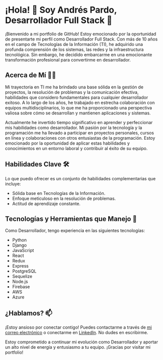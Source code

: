 # ¡Hola! 👋 Soy Andrés Pardo, Desarrollador Full Stack 🚀

¡Bienvenido a mi portfolio de GitHub! Estoy emocionado por la oportunidad de presentarte mi perfil como Desarrollador Full Stack. Con más de 10 años en el campo de Tecnologías de la Información (TI), he adquirido una profunda comprensión de los sistemas, las redes y la infraestructura tecnológica. Sin embargo, he decidido embarcarme en una emocionante transformación profesional para convertirme en desarrollador.

## Acerca de Mí 🧑‍💻

Mi trayectoria en TI me ha brindado una base sólida en la gestión de proyectos, la resolución de problemas y la comunicación efectiva, habilidades que considero fundamentales para cualquier desarrollador exitoso. A lo largo de los años, he trabajado en estrecha colaboración con equipos multidisciplinarios, lo que me ha proporcionado una perspectiva valiosa sobre cómo se desarrollan y mantienen aplicaciones y sistemas.

Actualmente he invertido tiempo significativo en aprender y perfeccionar mis habilidades como desarrollador. Mi pasión por la tecnología y la programación me ha llevado a participar en proyectos personales, cursos en línea y colaboraciones con otros entusiastas de la programación. Estoy emocionado por la oportunidad de aplicar estas habilidades y conocimientos en un entorno laboral y contribuir al éxito de su equipo.

## Habilidades Clave 🛠️

Lo que puedo ofrecer es un conjunto de habilidades complementarias que incluye:

- Sólida base en Tecnologías de la Información.
- Enfoque meticuloso en la resolución de problemas.
- Actitud de aprendizaje constante.

## Tecnologías y Herramientas que Manejo 🚀

Como Desarrollador, tengo experiencia en las siguientes tecnologías:
- Python
- Django
- JavaScript
- React
- Redux
- Express
- PostgreSQL
- Sequelize
- Node.js
- Firebase
- AWS
- Azure

## ¿Hablamos? 📫

¡Estoy ansioso por conectar contigo! Puedes contactarme a través de [mi correo electrónico](mailto:and.pardo.vergara@gmail.com) o conectarme en [LinkedIn](https://www.linkedin.com/in/andres-pardo-vergara/). No dudes en escribirme.

Estoy comprometido a continuar mi evolución como Desarrollador y aportar un alto nivel de energía y entusiasmo a tu equipo. ¡Gracias por visitar mi portfolio!

